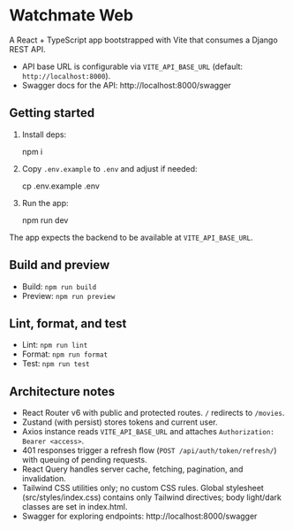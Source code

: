 # Watchmate Web

A React + TypeScript app bootstrapped with Vite that consumes a Django REST API.

- API base URL is configurable via `VITE_API_BASE_URL` (default: `http://localhost:8000`).
- Swagger docs for the API: http://localhost:8000/swagger

## Getting started

1. Install deps:

   npm i

2. Copy `.env.example` to `.env` and adjust if needed:

   cp .env.example .env

3. Run the app:

   npm run dev

The app expects the backend to be available at `VITE_API_BASE_URL`.

## Build and preview

- Build: `npm run build`
- Preview: `npm run preview`

## Lint, format, and test

- Lint: `npm run lint`
- Format: `npm run format`
- Test: `npm run test`

## Architecture notes

- React Router v6 with public and protected routes. `/` redirects to `/movies`.
- Zustand (with persist) stores tokens and current user.
- Axios instance reads `VITE_API_BASE_URL` and attaches `Authorization: Bearer <access>`.
- 401 responses trigger a refresh flow (`POST /api/auth/token/refresh/`) with queuing of pending requests.
- React Query handles server cache, fetching, pagination, and invalidation.
- Tailwind CSS utilities only; no custom CSS rules. Global stylesheet (src/styles/index.css) contains only Tailwind directives; body light/dark classes are set in index.html.
- Swagger for exploring endpoints: http://localhost:8000/swagger

